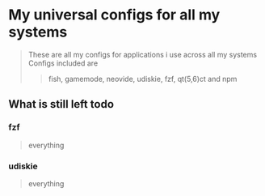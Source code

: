 # My universal configs for all my systems

> These are all my configs for applications i use across all my systems
> Configs included are
>
> > fish, gamemode, neovide, udiskie, fzf, qt(5,6)ct and npm

## What is still left todo

### fzf

> everything

### udiskie

> everything
